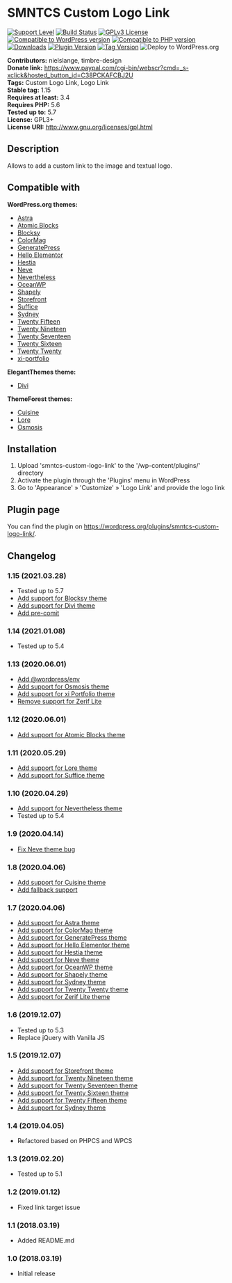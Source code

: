 # SMNTCS Custom Logo Link

[![Support Level](https://img.shields.io/badge/support-active-green.svg)](#support-level)
[![Build Status](https://travis-ci.org/nielslange/smntcs-custom-logo-link.svg?branch=trunk)](https://travis-ci.org/nielslange/smntcs-custom-logo-link)
[![GPLv3 License](https://img.shields.io/github/license/nielslange/smntcs-custom-logo-link.svg)](https://www.gnu.org/licenses/gpl.html)
[![Compatible to WordPress version](https://plugintests.com/plugins/smntcs-custom-logo-link/wp-badge.svg)](https://plugintests.com/plugins/smntcs-custom-logo-link/latest)
[![Compatible to PHP version](https://plugintests.com/plugins/smntcs-custom-logo-link/php-badge.svg)](https://plugintests.com/plugins/smntcs-custom-logo-link/latest)
[![Downloads](https://img.shields.io/wordpress/plugin/dt/smntcs-custom-logo-link.svg)](https://wordpress.org/plugins/smntcs-custom-logo-link/)
[![Plugin Version](https://img.shields.io/wordpress/plugin/v/smntcs-custom-logo-link.svg)](https://wordpress.org/plugins/smntcs-custom-logo-link/)
[![Tag Version](https://img.shields.io/github/tag/nielslange/smntcs-custom-logo-link.svg)](https://wordpress.org/plugins/smntcs-custom-logo-link/)
![Deploy to WordPress.org](https://github.com/nielslange/smntcs-custom-logo-link/workflows/Deploy%20to%20WordPress.org/badge.svg)

**Contributors:** nielslange, timbre-design  
**Donate link:** https://www.paypal.com/cgi-bin/webscr?cmd=_s-xclick&hosted_button_id=C38PCKAFCBJ2U  
**Tags:** Custom Logo Link, Logo Link  
**Stable tag:** 1.15  
**Requires at least:** 3.4  
**Requires PHP:** 5.6  
**Tested up to:** 5.7  
**License:** GPL3+  
**License URI:** http://www.gnu.org/licenses/gpl.html  

## Description

Allows to add a custom link to the image and textual logo.

## Compatible with

**WordPress.org themes:**

* [Astra](https://wordpress.org/themes/astra/)
* [Atomic Blocks](https://wordpress.org/themes/atomic-blocks/)
* [Blocksy](https://wordpress.org/themes/blocksy/)
* [ColorMag](https://wordpress.org/themes/colormag/)
* [GeneratePress](https://wordpress.org/themes/generatepress/)
* [Hello Elementor](https://wordpress.org/themes/hello-elementor/)
* [Hestia](https://wordpress.org/themes/hestia/)
* [Neve](https://wordpress.org/themes/neve/)
* [Nevertheless](https://wordpress.org/themes/nevertheless/)
* [OceanWP](https://wordpress.org/themes/oceanwp/)
* [Shapely](https://wordpress.org/themes/shapely/)
* [Storefront](https://wordpress.org/themes/storefront/)
* [Suffice](https://wordpress.org/themes/suffice/)
* [Sydney](https://wordpress.org/themes/sydney/)
* [Twenty Fifteen](https://wordpress.org/themes/twentyfifteen/)
* [Twenty Nineteen](https://wordpress.org/themes/twentynineteen/)
* [Twenty Seventeen](https://wordpress.org/themes/twentyseventeen/)
* [Twenty Sixteen](https://wordpress.org/themes/twentysixteen/)
* [Twenty Twenty](https://wordpress.org/themes/twentytwenty/)
* [xi-portfolio](https://wordpress.org/themes/xi-portfolio/)

**ElegantThemes theme:**

* [Divi](https://www.elegantthemes.com/gallery/divi/)

**ThemeForest themes:**

* [Cuisine](https://themeforest.net/item/cuisine-responsive-restaurant-wordpress-theme/15683899)
* [Lore](https://themeforest.net/item/lore-elegant-knowledge-base-wordpress-theme/16965024)
* [Osmosis](https://themeforest.net/item/osmosis-responsive-multipurpose-theme/9839949)

## Installation

1. Upload 'smntcs-custom-logo-link' to the '/wp-content/plugins/' directory
2. Activate the plugin through the 'Plugins' menu in WordPress
3. Go to 'Appearance' » 'Customize' » 'Logo Link' and provide the logo link

## Plugin page

You can find the plugin on https://wordpress.org/plugins/smntcs-custom-logo-link/.

## Changelog

### 1.15 (2021.03.28)
* Tested up to 5.7
* [Add support for Blocksy theme](https://github.com/nielslange/smntcs-custom-logo-link/issues/50)
* [Add support for Divi theme](https://github.com/nielslange/smntcs-custom-logo-link/issues/56)
* [Add pre-comit](https://github.com/nielslange/smntcs-custom-logo-link/issues/58)

### 1.14 (2021.01.08)
* Tested up to 5.4

### 1.13 (2020.06.01)
* [Add @wordpress/env](https://github.com/nielslange/smntcs-custom-logo-link/issues/39)
* [Add support for Osmosis theme](https://github.com/nielslange/smntcs-custom-logo-link/issues/34)
* [Add support for xi Portfolio theme](https://github.com/nielslange/smntcs-custom-logo-link/issues/38)
* [Remove support for Zerif Lite](https://github.com/nielslange/smntcs-custom-logo-link/issues/42)

### 1.12 (2020.06.01) ###
* [Add support for Atomic Blocks theme](https://github.com/nielslange/smntcs-custom-logo-link/issues/31)

### 1.11 (2020.05.29)
* [Add support for Lore theme](https://github.com/nielslange/smntcs-custom-logo-link/issues/28)
* [Add support for Suffice theme](https://github.com/nielslange/smntcs-custom-logo-link/issues/27)

### 1.10 (2020.04.29)
* [Add support for Nevertheless theme](https://github.com/nielslange/smntcs-custom-logo-link/issues/11)
* Tested up to 5.4

### 1.9 (2020.04.14)
* [Fix Neve theme bug](https://github.com/nielslange/smntcs-custom-logo-link/issues/9)

### 1.8 (2020.04.06)
* [Add support for Cuisine theme](https://github.com/nielslange/smntcs-custom-logo-link/issues/7)
* [Add fallback support](https://github.com/nielslange/smntcs-custom-logo-link/issues/7)

### 1.7 (2020.04.06)
* [Add support for Astra theme](https://github.com/nielslange/smntcs-custom-logo-link/issues/5)
* [Add support for ColorMag theme](https://github.com/nielslange/smntcs-custom-logo-link/issues/5)
* [Add support for GeneratePress theme](https://github.com/nielslange/smntcs-custom-logo-link/issues/5)
* [Add support for Hello Elementor theme](https://github.com/nielslange/smntcs-custom-logo-link/issues/5)
* [Add support for Hestia theme](https://github.com/nielslange/smntcs-custom-logo-link/issues/5)
* [Add support for Neve theme](https://github.com/nielslange/smntcs-custom-logo-link/issues/5)
* [Add support for OceanWP theme](https://github.com/nielslange/smntcs-custom-logo-link/issues/5)
* [Add support for Shapely theme](https://github.com/nielslange/smntcs-custom-logo-link/issues/5)
* [Add support for Sydney theme](https://github.com/nielslange/smntcs-custom-logo-link/issues/5)
* [Add support for Twenty Twenty theme](https://github.com/nielslange/smntcs-custom-logo-link/issues/5)
* [Add support for Zerif Lite theme](https://github.com/nielslange/smntcs-custom-logo-link/issues/5)

### 1.6 (2019.12.07)
* Tested up to 5.3
* Replace jQuery with Vanilla JS

### 1.5 (2019.12.07)
* [Add support for Storefront theme](https://github.com/nielslange/smntcs-custom-logo-link/issues/2)
* [Add support for Twenty Nineteen theme](https://github.com/nielslange/smntcs-custom-logo-link/issues/2)
* [Add support for Twenty Seventeen theme](https://github.com/nielslange/smntcs-custom-logo-link/issues/2)
* [Add support for Twenty Sixteen theme](https://github.com/nielslange/smntcs-custom-logo-link/issues/2)
* [Add support for Twenty Fifteen theme](https://github.com/nielslange/smntcs-custom-logo-link/issues/2)
* [Add support for Sydney theme](https://github.com/nielslange/smntcs-custom-logo-link/issues/2)

### 1.4 (2019.04.05)
* Refactored based on PHPCS and WPCS

### 1.3 (2019.02.20)
* Tested up to 5.1

### 1.2 (2019.01.12)
* Fixed link target issue

### 1.1 (2018.03.19)
* Added README.md

### 1.0 (2018.03.19)
* Initial release

